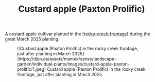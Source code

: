 ﻿---
latitude: -27.53805
longitude: 152.05574166666668
photos:
  1:
    date: 2025-03-14 17:26:29
    description: Custard Apple - Paxton Prolific
    filename: 70CD082E-2699-48EA-8371-98CFF11E5DFC.heic
    latitude: -27.53805
    longitude: 152.05574166666668
    memexFilename: images/custard-apple-paxton-prolific/1.jpeg
    title: None
tags:
- individual-plant
- rocky-creek-frontage
- custard-apple
- wood-duck-meadows
title: Custard apple (Paxton Prolific)
type: single-plant
---
A custard apple cultivar planted in the [[rocky-creek-frontage]] during the great March 2025 planting.

<figure markdown>
![Custard apple (Paxton Prolific) in the rocky creek frontage, just after planting in March 2025](https://djon.es/assets/memex/sense/landscape-garden/individual-plants/images/custard-apple-paxton-prolific/1.jpeg)
<caption>Custard apple (Paxton Prolific) in the rocky creek frontage, just after planting in March 2025</caption>
</figure>

[//begin]: # "Autogenerated link references for markdown compatibility"
[rocky-creek-frontage]: ../rocky-creek-frontage "Rocky Creek Frontage"
[//end]: # "Autogenerated link references"